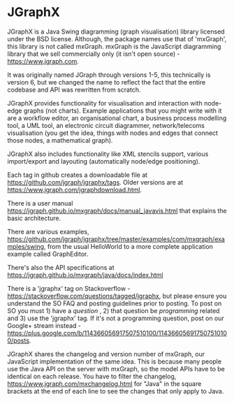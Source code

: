 JGraphX
=======

JGraphX is a Java Swing diagramming (graph visualisation) library licensed under the BSD license. Although, the package 
names use that of 'mxGraph', this library is not called mxGraph. mxGraph is the JavaScript diagramming library 
that we sell commercially only (it isn't open source) - https://www.jgraph.com.

It was originally named JGraph through versions 1-5, this technically is version 6, but we changed the name to reflect 
the fact that the entire codebase and API was rewritten from scratch.

JGraphX provides functionality for visualisation and interaction with node-edge graphs (not charts). Example 
applications that you might write with it are a workflow editor, an organisational chart, a business process modelling 
tool, a UML tool, an electronic circuit diagrammer, network/telecoms visualisation (you get the idea, things with 
nodes and edges that connect those nodes, a mathematical graph).

JGraphX also includes functionality like XML stencils support, various import/export and layouting (automatically 
node/edge positioning).

Each tag in github creates a downloadable file at https://github.com/jgraph/jgraphx/tags. Older versions are at 
https://www.jgraph.com/jgraphdownload.html.

There is a user manual https://jgraph.github.io/mxgraph/docs/manual_javavis.html that explains the basic architecture. 

There are various examples, https://github.com/jgraph/jgraphx/tree/master/examples/com/mxgraph/examples/swing, from 
the usual HelloWorld to a more complete application example called GraphEditor.

There's also the API specifications at https://jgraph.github.io/mxgraph/java/docs/index.html

There is a 'jgraphx' tag on Stackoverflow - https://stackoverflow.com/questions/tagged/jgraphx, but please ensure 
you understand the SO FAQ and posting guidelines prior to posting. To post on SO you must 1) have a _question_ , 
2) that question be _programming_ related and 3) use the 'jgraphx' tag. If it's not a programming question, post 
on our Google+ stream instead - https://plus.google.com/b/114366056917507510100/114366056917507510100/posts.

JGraphX shares the changelog and version number of mxGraph, our JavaScript implementation of the same idea. This 
is because many people use the Java API on the server with mxGraph, so the model APIs have to be identical on each 
release. You have to filter the changelog, https://www.jgraph.com/mxchangelog.html for "Java" in the square brackets 
at the end of each line to see the changes that only apply to Java.
